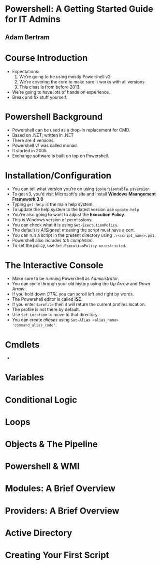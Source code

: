 # Powershell: A Getting Started Guide for IT Admins
## Adam Bertram

# Course Introduction
- Expectations:
  1. We're going to be using mostly Powershell v2
  2. We're covering the core to make sure it works with all versions
  3. This class is from before 2013.
- We're going to have lots of hands on experience.
- Break and fix stuff yourself.

# Powershell Background
- Powershell can be used as a drop-in replacement for CMD.
- Based on .NET; written in .NET
- There are 4 versions.
- Powershell v1 was called monad.
- It started in 2005.
- Exchange software is built on top on Powershell.

# Installation/Configuration
- You can tell what version you're on using `$psversiontable.psversion`
- To get v3, you'd visit Microsoft's site and install **Windows Maangement Framework 3.0**
- Typing `get-help` is the main help system.
- To update the help system to the latest version use `update-help`
- You're also going to want to adjust the **Execution Policy**.
- This is Windows version of permissions.
- You can check what it is using `Get-ExectutionPolicy`.
- The default is *AllSigned*; meaning the script must have a cert.
- You can run a script in the present directory using `.\<script_name>.ps1`.
- Powershell also includes *tab completion*.
- To set the policy, use `Set-ExecutionPolicy unrestricted`.

# The Interactive Console
- Make sure to be running Powershell as *Administrator*.
- You can cycle through your old history using the *Up Arrow* and *Down Arrow*.
- If you hold down *CTRL* you can scroll left and right by words.
- The Powershell editor is called **ISE**.
- If you enter `$profile` then it will return the current profiles location.
- The profile is not there by default.
- Use `Set-Location` to move to that directory.
- You can create *aliases* using `Set-Alias <alias_name> 'command_alias_code'`.

# Cmdlets
- 


# Variables

# Conditional Logic

# Loops

# Objects & The Pipeline

# Powershell & WMI

# Modules: A Brief Overview

# Providers: A Brief Overview

# Active Directory

# Creating Your First Script
